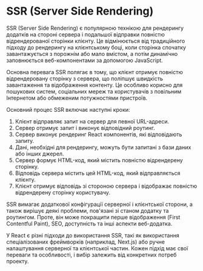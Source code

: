 # SSR (Server Side Rendering)

SSR (Server Side Rendering) є популярною технікою для рендерингу додатків на стороні сервера і подальшої відправки повністю відрендерованої сторінки клієнту. Це відмінюється від традиційного підходу до рендерингу на клієнтському боці, коли сторінка спочатку завантажується з порожнім або мало вмістом, а потім динамічно заповнюється веб-компонентами за допомогою JavaScript.

Основна перевага SSR полягає в тому, що клієнт отримує повністю відрендеровану сторінку з сервера, що поліпшує швидкість завантаження та відображення контенту. Це особливо корисно для пошукових систем, соціальних мереж та користувачів з повільним Інтернетом або обмеженим потужностями пристроїв.

Основний процес SSR включає наступні кроки:

1. Клієнт відправляє запит на сервер для певної URL-адреси.
2. Сервер отримує запит і виконує відповідний роутинг.
3. Сервер виконує рендеринг React компонентів, які відповідають запиту.
4. Дані, необхідні для рендерингу, можуть бути запитані з бази даних або інших джерел.
5. Сервер формує HTML-код, який містить повністю відрендерену сторінку.
6. Відповідь сервера містить цей HTML-код, який відправляється клієнту.
7. Клієнт отримує відповідь зі стороною сервера і відображає повністю відрендерену сторінку користувачу.

SSR вимагає додаткової конфігурації серверної і клієнтської сторони, а також вирішує деякі проблеми, пов'язані зі станом додатку та роутингом. Проте, він може покращити перше відображення (First Contentful Paint), SEO, доступність та інші аспекти веб-додатка.

У React є різні підходи до використання SSR, такі як використання спеціалізованих фреймворків (наприклад, Next.js) або ручне налаштування серверної та клієнтської частин. Кожен підхід має свої переваги та особливості, і вибір залежить від конкретних потреб проекту.

